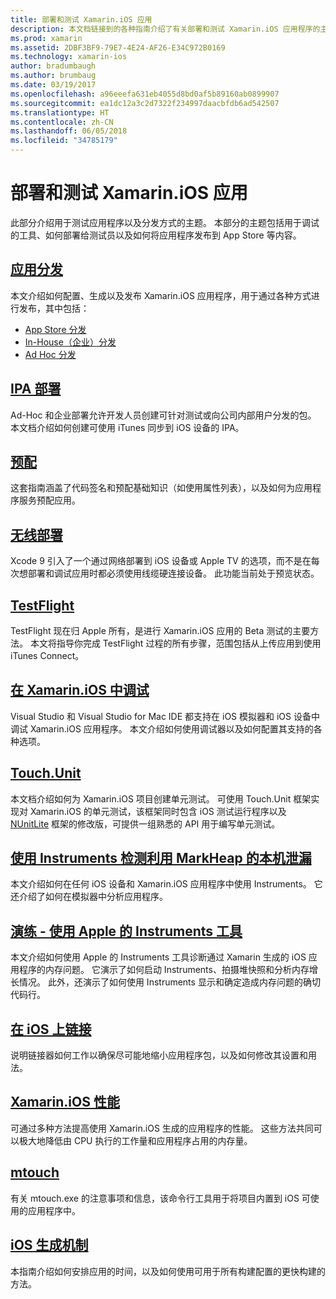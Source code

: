 ```yaml
---
title: 部署和测试 Xamarin.iOS 应用
description: 本文档链接到的各种指南介绍了有关部署和测试 Xamarin.iOS 应用程序的主题。 例如，应用分发、.ipa 文件、预配、无线部署、TestFlight 和调试。
ms.prod: xamarin
ms.assetid: 2DBF3BF9-79E7-4E24-AF26-E34C972B0169
ms.technology: xamarin-ios
author: bradumbaugh
ms.author: brumbaug
ms.date: 03/19/2017
ms.openlocfilehash: a96eeefa631eb4055d8bd0af5b89160ab0899907
ms.sourcegitcommit: ea1dc12a3c2d7322f234997daacbfdb6ad542507
ms.translationtype: HT
ms.contentlocale: zh-CN
ms.lasthandoff: 06/05/2018
ms.locfileid: "34785179"
---
```

# <a name="deploying-and-testing-xamarinios-apps"></a>部署和测试 Xamarin.iOS 应用

此部分介绍用于测试应用程序以及分发方式的主题。 本部分的主题包括用于调试的工具、如何部署给测试员以及如何将应用程序发布到 App Store 等内容。

##  <a name="app-distributioniosdeploy-testapp-distributionindexmd"></a>[应用分发](~/ios/deploy-test/app-distribution/index.md)

本文介绍如何配置、生成以及发布 Xamarin.iOS 应用程序，用于通过各种方式进行发布，其中包括：

- [App Store 分发](~/ios/deploy-test/app-distribution/app-store-distribution/index.md)
- [In-House（企业）分发](~/ios/deploy-test/app-distribution/in-house-distribution.md)
- [Ad Hoc 分发](~/ios/deploy-test/app-distribution/ad-hoc-distribution.md)

##  <a name="ipa-deploymentiosdeploy-testapp-distributionipa-supportmd"></a>[IPA 部署](~/ios/deploy-test/app-distribution/ipa-support.md)

Ad-Hoc 和企业部署允许开发人员创建可针对测试或向公司内部用户分发的包。 本文档介绍如何创建可使用 iTunes 同步到 iOS 设备的 IPA。

## <a name="provisioningprovisioningindexmd"></a>[预配](provisioning/index.md)

这套指南涵盖了代码签名和预配基础知识（如使用属性列表），以及如何为应用程序服务预配应用。 

## <a name="wireless-deploymentwireless-deploymentmd"></a>[无线部署](wireless-deployment.md)

 Xcode 9 引入了一个通过网络部署到 iOS 设备或 Apple TV 的选项，而不是在每次想部署和调试应用时都必须使用线缆硬连接设备。 此功能当前处于预览状态。

##  <a name="testflightiosdeploy-testtestflightmd"></a>[TestFlight](~/ios/deploy-test/testflight.md)

TestFlight 现在归 Apple 所有，是进行 Xamarin.iOS 应用的 Beta 测试的主要方法。 本文将指导你完成 TestFlight 过程的所有步骤，范围包括从上传应用到使用 iTunes Connect。

##  <a name="debugging-in-xamariniosiosdeploy-testdebugging-in-xamarin-iosmd"></a>[在 Xamarin.iOS 中调试](~/ios/deploy-test/debugging-in-xamarin-ios.md)

Visual Studio 和 Visual Studio for Mac IDE 都支持在 iOS 模拟器和 iOS 设备中调试 Xamarin.iOS 应用程序。 本文介绍如何使用调试器以及如何配置其支持的各种选项。

##  <a name="touchunitiosdeploy-testtouchunitmd"></a>[Touch.Unit](~/ios/deploy-test/touch.unit.md)

本文档介绍如何为 Xamarin.iOS 项目创建单元测试。
可使用 Touch.Unit 框架实现对 Xamarin.iOS 的单元测试，该框架同时包含 iOS 测试运行程序以及 [NUnitLite](http://www.nunitlite.com/) 框架的修改版，可提供一组熟悉的 API 用于编写单元测试。

##  <a name="using-instruments-to-detect-native-leaks-using-markheapiosdeploy-testusing-instruments-to-detect-native-leaks-using-markheapmd"></a>[使用 Instruments 检测利用 MarkHeap 的本机泄漏](~/ios/deploy-test/using-instruments-to-detect-native-leaks-using-markheap.md)

本文介绍如何在任何 iOS 设备和 Xamarin.iOS 应用程序中使用 Instruments。 它还介绍了如何在模拟器中分析应用程序。

##  <a name="walkthrough---using-apples-instrument-tooliosdeploy-testwalkthrough-apples-instrumentmd"></a>[演练 - 使用 Apple 的 Instruments 工具](~/ios/deploy-test/walkthrough-apples-instrument.md)

本文介绍如何使用 Apple 的 Instruments 工具诊断通过 Xamarin 生成的 iOS 应用程序的内存问题。 它演示了如何启动 Instruments、拍摄堆快照和分析内存增长情况。 此外，还演示了如何使用 Instruments 显示和确定造成内存问题的确切代码行。

##  <a name="linking-on-ioslinkermd"></a>[在 iOS 上链接](linker.md)

说明链接器如何工作以确保尽可能地缩小应用程序包，以及如何修改其设置和用法。

##  <a name="xamarinios-performanceperformancemd"></a>[Xamarin.iOS 性能](performance.md)

可通过多种方法提高使用 Xamarin.iOS 生成的应用程序的性能。 这些方法共同可以极大地降低由 CPU 执行的工作量和应用程序占用的内存量。

##  <a name="mtouchmtouchmd"></a>[mtouch](mtouch.md)

有关 mtouch.exe 的注意事项和信息，该命令行工具用于将项目内置到 iOS 可使用的应用程序中。

## <a name="ios-build-mechanicsios-build-mechanicsmd"></a>[iOS 生成机制](ios-build-mechanics.md)

本指南介绍如何安排应用的时间，以及如何使用可用于所有构建配置的更快构建的方法。